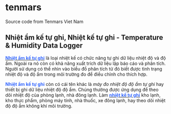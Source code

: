 # tenmars
Source code from Tenmars Viet Nam
<h2>Nhiệt ẩm kế tự ghi, Nhiệt kế tự ghi - Temperature &amp; Humidity Data Logger</h2>
<a href="https://tktech.vn/nhiet-am-ke-tu-ghi/"><span style="color: #3366ff;"><strong>Nhiệt ẩm kế tự ghi</strong></span></a> là loại nhiệt kế có chức năng tự ghi dữ liệu nhiệt độ và độ ẩm. Ngoài ra nó còn có khả năng xuất trích dữ liệu lập báo cáo và phân tích. Người sử dụng có thể nhìn vào biểu đồ phân tích từ đó biết được tình trạng nhiệt độ và độ ẩm trong môi trường đo để điều chỉnh cho thích hợp.

<span style="color: #3366ff;"><strong>Nhiệt ẩm kế tự ghi</strong></span> còn có cái tên khác là <em>máy đo nhiệt độ độ ẩm tự ghi</em> hay thiết bị ghi dữ liệu nhiệt độ độ ẩm. Chúng thường được ứng dụng để theo dõi nhiệt độ của phòng lạnh, nhà đông lạnh. Làm <a href="https://tktech.vn/nhiet-am-ke-tu-ghi/"><span style="color: #3366ff;"><strong>nhiệt kế tự ghi</strong></span></a> kho lạnh, kho thực phẩm, phòng máy tính, nhà thuốc, xe đông lạnh, hay theo dõi nhiệt độ độ ẩm không khí môi trường.

&nbsp;
